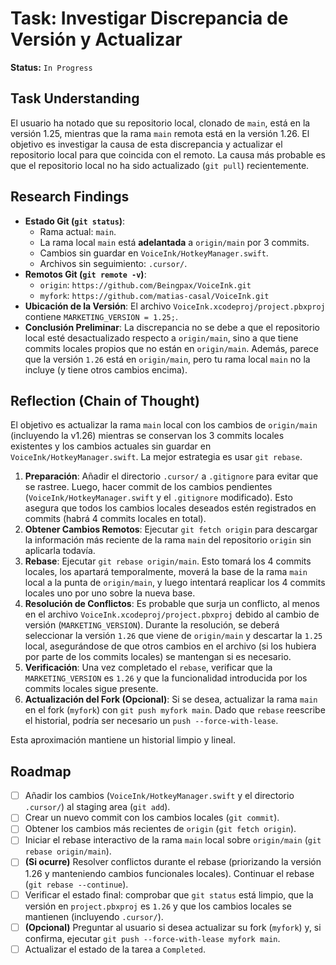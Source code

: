 # Task: Investigar Discrepancia de Versión y Actualizar

**Status:** `In Progress`

## Task Understanding

El usuario ha notado que su repositorio local, clonado de `main`, está en la versión 1.25, mientras que la rama `main` remota está en la versión 1.26. El objetivo es investigar la causa de esta discrepancia y actualizar el repositorio local para que coincida con el remoto. La causa más probable es que el repositorio local no ha sido actualizado (`git pull`) recientemente.

## Research Findings

- **Estado Git (`git status`)**:
  - Rama actual: `main`.
  - La rama local `main` está **adelantada** a `origin/main` por 3 commits.
  - Cambios sin guardar en `VoiceInk/HotkeyManager.swift`.
  - Archivos sin seguimiento: `.cursor/`.
- **Remotos Git (`git remote -v`)**:
  - `origin`: `https://github.com/Beingpax/VoiceInk.git`
  - `myfork`: `https://github.com/matias-casal/VoiceInk.git`
- **Ubicación de la Versión**: El archivo `VoiceInk.xcodeproj/project.pbxproj` contiene `MARKETING_VERSION = 1.25;`.
- **Conclusión Preliminar**: La discrepancia no se debe a que el repositorio local esté desactualizado respecto a `origin/main`, sino a que tiene commits locales propios que no están en `origin/main`. Además, parece que la versión `1.26` está en `origin/main`, pero tu rama local `main` no la incluye (y tiene otros cambios encima).

## Reflection (Chain of Thought)

El objetivo es actualizar la rama `main` local con los cambios de `origin/main` (incluyendo la v1.26) mientras se conservan los 3 commits locales existentes y los cambios actuales sin guardar en `VoiceInk/HotkeyManager.swift`. La mejor estrategia es usar `git rebase`.

1.  **Preparación**: Añadir el directorio `.cursor/` a `.gitignore` para evitar que se rastree. Luego, hacer commit de los cambios pendientes (`VoiceInk/HotkeyManager.swift` y el `.gitignore` modificado). Esto asegura que todos los cambios locales deseados estén registrados en commits (habrá 4 commits locales en total).
2.  **Obtener Cambios Remotos**: Ejecutar `git fetch origin` para descargar la información más reciente de la rama `main` del repositorio `origin` sin aplicarla todavía.
3.  **Rebase**: Ejecutar `git rebase origin/main`. Esto tomará los 4 commits locales, los apartará temporalmente, moverá la base de la rama `main` local a la punta de `origin/main`, y luego intentará reaplicar los 4 commits locales uno por uno sobre la nueva base.
4.  **Resolución de Conflictos**: Es probable que surja un conflicto, al menos en el archivo `VoiceInk.xcodeproj/project.pbxproj` debido al cambio de versión (`MARKETING_VERSION`). Durante la resolución, se deberá seleccionar la versión `1.26` que viene de `origin/main` y descartar la `1.25` local, asegurándose de que otros cambios en el archivo (si los hubiera por parte de los commits locales) se mantengan si es necesario.
5.  **Verificación**: Una vez completado el `rebase`, verificar que la `MARKETING_VERSION` es `1.26` y que la funcionalidad introducida por los commits locales sigue presente.
6.  **Actualización del Fork (Opcional)**: Si se desea, actualizar la rama `main` en el fork (`myfork`) con `git push myfork main`. Dado que `rebase` reescribe el historial, podría ser necesario un `push --force-with-lease`.

Esta aproximación mantiene un historial limpio y lineal.

## Roadmap

- [ ] Añadir los cambios (`VoiceInk/HotkeyManager.swift` y el directorio `.cursor/`) al staging area (`git add`).
- [ ] Crear un nuevo commit con los cambios locales (`git commit`).
- [ ] Obtener los cambios más recientes de `origin` (`git fetch origin`).
- [ ] Iniciar el rebase interactivo de la rama `main` local sobre `origin/main` (`git rebase origin/main`).
- [ ] **(Si ocurre)** Resolver conflictos durante el rebase (priorizando la versión 1.26 y manteniendo cambios funcionales locales). Continuar el rebase (`git rebase --continue`).
- [ ] Verificar el estado final: comprobar que `git status` está limpio, que la versión en `project.pbxproj` es `1.26` y que los cambios locales se mantienen (incluyendo `.cursor/`).
- [ ] **(Opcional)** Preguntar al usuario si desea actualizar su fork (`myfork`) y, si confirma, ejecutar `git push --force-with-lease myfork main`.
- [ ] Actualizar el estado de la tarea a `Completed`.
